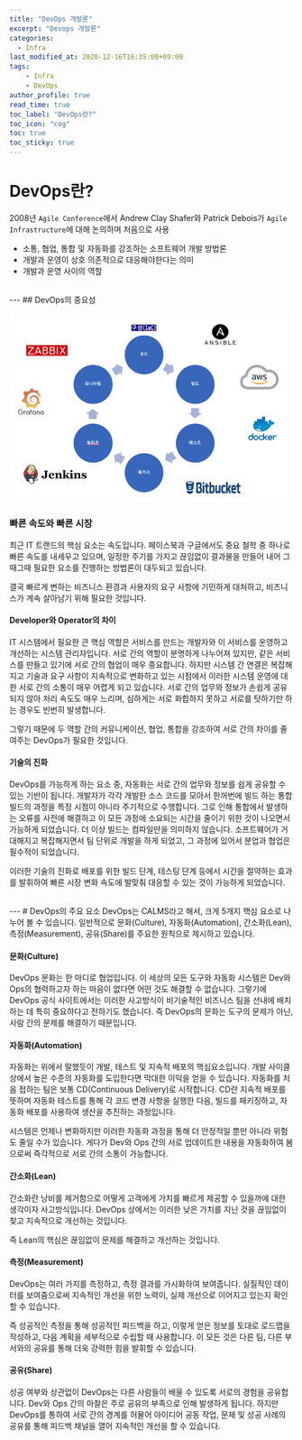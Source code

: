 ```yaml
---
title: "DevOps 개발론"
excerpt: "Devops 개발론"
categories: 
  - Infra
last_modified_at: 2020-12-16T16:35:00+09:00
tags: 
    - Infra
    - DevOps
author_profile: true
read_time: true
toc_label: "DevOps란?" 
toc_icon: "cog" 
toc: true
toc_sticky: true
---
```


# DevOps란?

2008년 `Agile Conference`에서 Andrew Clay Shafer와 Patrick Debois가 
`Agile Infrastructure`에 대해 논의하며 처음으로 사용

* 소통, 협업, 통합 및 자동화를 강조하는 소프트웨어 개발 방법론
* 개발과 운영이 상호 의존적으로 대응해야한다는 의미
* 개발과 운영 사이의 역할

<br>
---
## DevOps의 중요성

![image.png](https://github.com/youngfromseoul/youngfromseoul.github.io/blob/master/assets/images/devops.png?raw=true)

### 빠른 속도와 빠른 시장
최근 IT 트랜드의 핵심 요소는 속도입니다. 페이스북과 구글에서도 중요 철학 중 하나로 빠른 속도를 내세우고 있으며, 일정한 주기를 가지고 끊임없이 결과물을 만들어 내어 그때그때 필요한 요소를 진행하는 방법론이 대두되고 있습니다.

결국 빠르게 변하는 비즈니스 환경과 사용자의 요구 사항에 기민하게 대처하고, 비즈니스가 계속 살아남기 위해 필요한 것입니다.

#### Developer와 Operator의 차이
IT 시스템에서 필요한 큰 핵심 역할은 서비스를 만드는 개발자와 이 서비스를 운영하고 개선하는 시스템 관리자입니다. 서로 간의 역할이 분명하게 나누어져 있지만, 같은 서비스를 만들고 있기에 서로 간의 협업이 매우 중요합니다. 하지만 시스템 간 연결은 복잡해지고 기술과 요구 사항이 지속적으로 변화하고 있는 시점에서 이러한 시스템 운영에 대한 서로 간의 소통이 매우 어렵게 되고 있습니다. 서로 간의 업무와 정보가 손쉽게 공유되지 않아 처리 속도도 매우 느리며, 심하게는 서로 화합하지 못하고 서로를 탓하기만 하는 경우도 빈번히 발생합니다.

그렇기 때문에 두 역할 간의 커뮤니케이션, 협업, 통합을 강조하여 서로 간의 차이를 줄여주는 DevOps가 필요한 것입니다.

#### 기술의 진화
DevOps를 가능하게 하는 요소 중, 자동화는 서로 간의 업무와 정보를 쉽게 공유할 수 있는 기반이 됩니다. 개발자가 각각 개발한 소스 코드를 모아서 한꺼번에 빌드 하는 통합 빌드의 과정을 특정 시점이 아니라 주기적으로 수행합니다. 그로 인해 통합에서 발생하는 오류를 사전에 해결하고 이 모든 과정에 소요되는 시간을 줄이기 위한 것이 나오면서 가능하게 되었습니다. 더 이상 빌드는 컴파일만을 의미하지 않습니다. 소프트웨어가 거대해지고 복잡해지면서 팀 단위로 개발을 하게 되었고, 그 과정에 있어서 분업과 협업은 필수적이 되었습니다.

이러한 기술의 진화로 배포를 위한 빌드 단계, 테스팅 단계 등에서 시간을 절약하는 효과를 발휘하여 빠른 시장 변화 속도에 발맞춰 대응할 수 있는 것이 가능하게 되었습니다.

<br>
---
# DevOps의 주요 요소
DevOps는 CALMS라고 해서, 크게 5개지 핵심 요소로 나누어 볼 수 있습니다. 일반적으로 문화(Culture), 자동화(Automation), 간소화(Lean), 측정(Measurement), 공유(Share)를 주요한 원칙으로 제시하고 있습니다.

#### 문화(Culture)
DevOps 문화는 한 마디로 협업입니다. 이 세상의 모든 도구와 자동화 시스템은 Dev와 Ops의 협력하고자 하는 마음이 없다면 어떤 것도 해결할 수 없습니다. 그렇기에 DevOps 공식 사이트에서는 이러한 사고방식이 비기술적인 비즈니스 팀을 선내에 배치하는 데 특히 중요하다고 전하기도 했습니다. 즉 DevOps의 문화는 도구의 문제가 아닌, 사람 간의 문제를 해결하기 때문입니다.

#### 자동화(Automation)
자동화는 위에서 말했듯이 개발, 테스트 및 지속적 배포의 핵심요소입니다. 개발 사이클 상에서 높은 수준의 자동화를 도입한다면 막대한 이익을 얻을 수 있습니다. 자동화를 처음 접하는 팀은 보통 CD(Continuous Delivery)로 시작합니다. CD란 지속적 배포를 뜻하며 자동화 테스트를 통해 각 코드 변경 사항을 실행한 다음, 빌드를 패키징하고, 자동화 배포를 사용하여 생산을 추진하는 과정입니다.

시스템은 언제나 변화하지만 이러한 자동화 과정을 통해 더 안정적일 뿐만 아니라 위험도 줄일 수가 있습니다. 게다가 Dev와 Ops 간의 서로 업데이트한 내용을 자동화하여 봄으로써 즉각적으로 서로 간의 소통이 가능합니다.

#### 간소화(Lean)
간소화란 낭비를 제거함으로 어떻게 고객에게 가치를 빠르게 제공할 수 있을까에 대한 생각이자 사고방식입니다. DevOps 상에서는 이러한 낮은 가치를 지닌 것을 끊임없이 찾고 지속적으로 개선하는 것입니다.

즉 Lean의 핵심은 끊임없이 문제를 해결하고 개선하는 것입니다.

#### 측정(Measurement)
DevOps는 여러 가지를 측정하고, 측정 결과를 가시화하여 보여줍니다. 실질적인 데이터를 보여줌으로써 지속적인 개선을 위한 노력이, 실제 개선으로 이어지고 있는지 확인할 수 있습니다.

즉 성공적인 측정을 통해 성공적인 피드백을 하고, 이렇게 얻은 정보를 토대로 로드맵을 작성하고, 다음 계획을 세부적으로 수립할 때 사용합니다. 이 모든 것은 다른 팀, 다른 부서와의 공유를 통해 더욱 강력한 힘을 발휘할 수 있습니다.

#### 공유(Share)
성공 여부와 상관없이 DevOps는 다른 사람들이 배울 수 있도록 서로의 경험을 공유합니다. Dev와 Ops 간의 마찰은 주로 공유의 부족으로 인해 발생하게 됩니다. 하지만 DevOps를 통하여 서로 간의 경계를 허물어 아이디어 공동 작업, 문제 및 성공 사례의 공유를 통해 피드백 채널을 열어 지속적인 개선을 할 수 있습니다.
